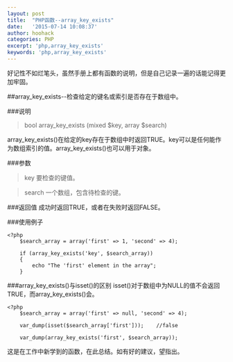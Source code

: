 ```yaml
---
layout: post
title:  "PHP函数--array_key_exists"
date:   '2015-07-14 10:08:37'
author: hoohack
categories: PHP
excerpt: 'php,array_key_exists'
keywords: 'php,array_key_exists'
---
```


好记性不如烂笔头，虽然手册上都有函数的说明，但是自己记录一遍的话能记得更加牢固。

##array_key_exists--检查给定的键名或索引是否存在于数组中。

###说明

>bool array_key_exists (mixed $key, array $search)

array_key_exists()在给定的key存在于数组中时返回TRUE。key可以是任何能作为数组索引的值。array_key_exists()也可以用于对象。

<!--more-->

###参数

>key 要检查的键值。

>search 一个数组，包含待检查的键。

###返回值
成功时返回TRUE，或者在失败时返回FALSE。

###使用例子

    <?php
        $search_array = array('first' => 1, 'second' => 4);

        if (array_key_exists('key', $search_array))
        {
            echo "The 'first' element in the array";
        }

###array_key_exists()与isset()的区别
isset()对于数组中为NULL的值不会返回TRUE，而array_key_exists()会。

    <?php
        $search_array = array('first' => null, 'second' => 4);

        var_dump(isset($search_array['first']));    //false

        var_dump(array_key_exists('first', $search_array));

这是在工作中新学到的函数，在此总结。如有好的建议，望指出。
